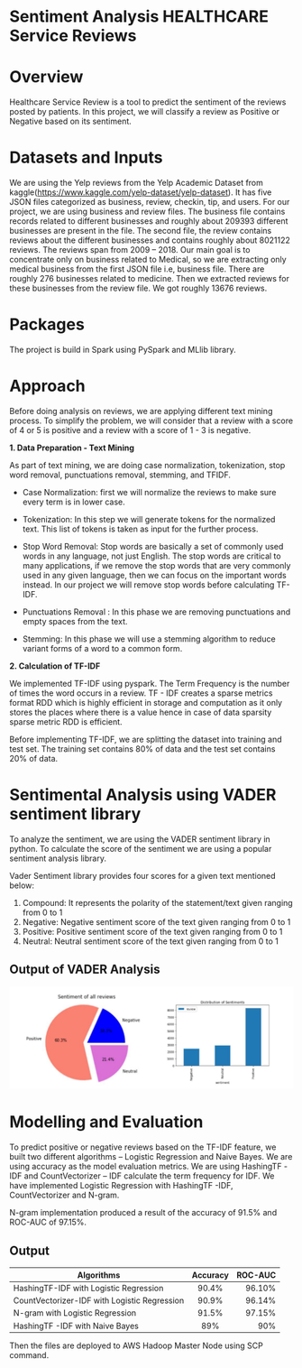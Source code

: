 # Sentiment Analysis HEALTHCARE Service Reviews

# Overview
Healthcare Service Review is a tool to predict the sentiment of the reviews posted by patients. In this project, we will classify a review as Positive or Negative based on its sentiment.

# Datasets and Inputs
We are using the Yelp reviews from the Yelp Academic Dataset from kaggle(https://www.kaggle.com/yelp-dataset/yelp-dataset). It has five JSON files categorized as business, review, checkin, tip, and users. For our project, we are using business and review files. The business file contains records related to different businesses and roughly about 209393 different businesses are present in the file. The second file, the review contains reviews about the different businesses and contains roughly about 8021122 reviews. The reviews span from 2009 – 2018. Our main goal is to concentrate only on business related to Medical, so we are extracting only medical business from the first JSON file i.e, business file. There are roughly 276 businesses related to medicine. Then we extracted reviews for these businesses from the review file. We got roughly 13676 reviews.

# Packages
The project is build in Spark using PySpark and MLlib library.

# Approach
Before doing analysis on reviews, we are applying different text mining process. To simplify the problem, we will consider that a review with a score of 4 or 5 is positive and a review with a score of 1 - 3 is negative.

**1. Data Preparation - Text Mining**

As part of text mining, we are doing case normalization, tokenization, stop word removal, punctuations removal, stemming, and TFIDF. 
    
- Case Normalization: first we will normalize the reviews to make sure every term is in lower case.

- Tokenization: In this step we will generate tokens for the normalized text. This list of tokens is taken as input for the further process.

- Stop Word Removal: Stop words are basically a set of commonly used words in any language, not just English. The stop words are critical to many applications, if we remove the stop words that are very commonly used in any given language, then we can focus on the important words instead. In our project we will remove stop words before calculating TF-IDF.

- Punctuations Removal : In this phase we are removing punctuations and empty spaces from the text.

- Stemming: In this phase we will use a stemming algorithm to reduce variant forms of a word to a common form.

**2. Calculation of TF-IDF**

We implemented TF-IDF using pyspark. The Term Frequency is the number of times the word occurs in a review. TF - IDF creates a sparse metrics format RDD which is highly efficient in storage and computation as it only stores the places where there is a value hence in case of data sparsity sparse metric RDD is efficient.

Before implementing TF-IDF, we are splitting the dataset into training and test set. The training set contains 80% of data and the test set contains 20% of data.

# Sentimental Analysis using VADER sentiment library
To analyze the sentiment, we are using the VADER sentiment library in python. To calculate the score of the sentiment we are using a popular sentiment analysis library.

Vader Sentiment library provides four scores for a given text mentioned below:
1. Compound: It represents the polarity of the statement/text given ranging from 0 to 1
2. Negative: Negative sentiment score of the text given ranging from 0 to 1
3. Positive: Positive sentiment score of the text given ranging from 0 to 1
4. Neutral: Neutral sentiment score of the text given ranging from 0 to 1

## Output of VADER Analysis

![Alt text here](Capture.PNG)


# Modelling and Evaluation

To predict positive or negative reviews based on the TF-IDF feature, we built two different algorithms – Logistic Regression and Naive Bayes. We are using accuracy as the model evaluation metrics. We are using HashingTF -IDF and CountVectorizer – IDF calculate the term frequency for IDF. We have implemented Logistic Regression with HashingTF -IDF, CountVectorizer and N-gram.

N-gram implementation produced a result of the accuracy of 91.5% and ROC-AUC of 97.15%.

## Output 

| Algorithms                                  | Accuracy  | ROC-AUC |
| ------------------------------------------- |:---------:| -------:|
| HashingTF-IDF with Logistic Regression      |   90.4%   | 96.10%  |
| CountVectorizer-IDF with Logistic Regression|   90.9%   | 96.14%  |
| N-gram with Logistic Regression             |   91.5%   | 97.15%  |
| HashingTF -IDF with Naive Bayes             |   89%     |  90%    |

Then the files are deployed to AWS Hadoop Master Node using SCP command. 
